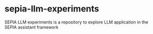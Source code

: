 # sepia-llm-experiments
SEPIA LLM experiments is a repository to explore LLM application in the SEPIA assistant framework

